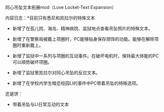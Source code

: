 同心吊坠文本拓展mod（Love Locket-Text Expansion）

内容日志：*目前只有悉尼和凯拉尔的特殊文本

- 新增了在孤儿院、海岛、精神病院、监狱地点查看吊坠照片的特殊文本。

- 新增了在警察局被戴上项圈时，PC能够贴身保存颈饰的功能。能够在解除项圈时重新戴上。

- 新增了监狱中一系列与项圈的互动事件。在破坏电机时，保持最大体能的PC可以顺势破坏项圈。

- 新增了监狱里凯拉尔对同心吊坠的反应文本。

- 新增了在学校内学生暗恋校园LI的事件中PC带着吊坠的特殊选项。

还是饼：

- 带着吊坠与LI日常互动的文本